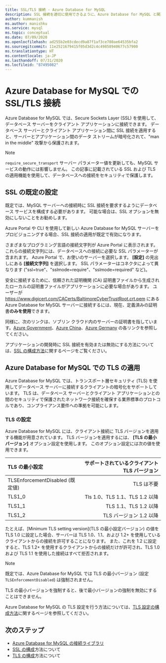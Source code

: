 ```yaml
---
title: SSL/TLS 接続 - Azure Database for MySQL
description: SSL 接続を適切に使用できるように、Azure Database for MySQL と関連アプリケーションを構成するための情報
author: kummanish
ms.author: manishku
ms.service: mysql
ms.topic: conceptual
ms.date: 07/09/2020
ms.openlocfilehash: ad255b2e03cdecd9a87f1af3ce780ae64535bfa2
ms.sourcegitcommit: 11e2521679415f05d3d2c4c49858940677c57900
ms.translationtype: HT
ms.contentlocale: ja-JP
ms.lasthandoff: 07/31/2020
ms.locfileid: "87495082"
---
```

# <a name="ssltls-connectivity-in-azure-database-for-mysql"></a>Azure Database for MySQL での SSL/TLS 接続

Azure Database for MySQL では、Secure Sockets Layer (SSL) を使用して、データベース サーバーをクライアント アプリケーションに接続できます。 データベース サーバーとクライアント アプリケーション間に SSL 接続を適用すると、サーバーとアプリケーション間のデータ ストリームが暗号化されて、"man in the middle" 攻撃から保護されます。

> [!NOTE]
> `require_secure_transport` サーバー パラメーター値を更新しても、MySQL サービスの動作には影響しません。 この記事に記載されている SSL および TLS の適用機能を使用して、データベースへの接続をセキュリティで保護します。

## <a name="ssl-default-settings"></a>SSL の既定の設定

既定では、MySQL サーバーへの接続時に SSL 接続を要求するようにデータベース サービスを構成する必要があります。  可能な場合は、SSL オプションを無効にしないことをお勧めします。

Azure Portal や CLI を使用して新しい Azure Database for MySQL サーバーをプロビジョニングする場合、SSL 接続の適用が既定で有効になります。 

さまざまなプログラミング言語の接続文字列が Azure Portal に表示されます。 これらの接続文字列には、データベースへの接続に必要な SSL パラメーターが含まれます。 Azure Portal で、お使いのサーバーを選択します。 **[設定]** の見出しにある **[接続文字列]** を選択します。 SSL パラメーターはコネクタによって異なります ("ssl=true"、"sslmode=require"、"sslmode=required" など)。

安全に接続するために、信頼された証明機関 (CA) 証明書ファイルから生成されたローカルの証明書ファイルがアプリケーションに必要な場合があります。 ユーザーが https://www.digicert.com/CACerts/BaltimoreCyberTrustRoot.crt.pem にある Azure Database for MySQL サーバーに接続するには、現在、定義済みの証明書**のみを使用**できます。 

同様に、次のリンクは、ソブリン クラウド内のサーバーの証明書を指しています。[Azure Government](https://www.digicert.com/CACerts/BaltimoreCyberTrustRoot.crt.pem)、[Azure China](https://dl.cacerts.digicert.com/DigiCertGlobalRootCA.crt.pem)、[Azure Germany](https://www.d-trust.net/cgi-bin/D-TRUST_Root_Class_3_CA_2_2009.crt) の各リンクを参照してください。

アプリケーションの開発時に SSL 接続を有効または無効にする方法については、[SSL の構成方法](howto-configure-ssl.md)に関するページをご覧ください。

## <a name="tls-enforcement-in-azure-database-for-mysql"></a>Azure Database for MySQL での TLS の適用

Azure Database for MySQL では、トランスポート層セキュリティ (TLS) を使用してデータベース サーバーに接続するクライアントの暗号化をサポートしています。 TLS は、データベース サーバーとクライアント アプリケーションとの間のセキュリティで保護されたネットワーク接続を確保する業界標準のプロトコルであり、コンプライアンス要件への準拠を可能にします。

### <a name="tls-settings"></a>TLS の設定

Azure Database for MySQL には、クライアント接続に TLS バージョンを適用する機能が用意されています。 TLS バージョンを適用するには、 **[TLS の最小バージョン]** オプション設定を使用します。 このオプション設定には次の値を使用できます。

|  TLS の最小設定             | サポートされているクライアント TLS バージョン                |
|:---------------------------------|-------------------------------------:|
| TLSEnforcementDisabled (既定値) | TLS は不要                      |
| TLS1_0                           | Tls 1.0、TLS 1.1、TLS 1.2 以降           |
| TLS1_1                           | TLS 1.1、TLS 1.2 以降                   |
| TLS1_2                           | TLS バージョン 1.2 以降                     |


たとえば、[Minimum TLS setting version]\(TLS の最小設定バージョン\) の値を TLS 1.0 に設定した場合、サーバーは TLS 1.0、1.1、および 1.2+ を使用しているクライアントからの接続を許可することになります。 また、これを 1.2 に設定すると、TLS 1.2+ を使用するクライアントからの接続だけが許可され、TLS 1.0 および TLS 1.1 を使用した接続はすべて拒否されます。

> [!Note] 
> 既定では、Azure Database for MySQL では TLS の最小バージョン (設定 `TLSEnforcementDisabled`) は強制されません。
>
> TLS の最小バージョンを強制すると、後で最小バージョンの強制を無効にすることはできません。

Azure Database for MySQL の TLS 設定を行う方法については、[TLS 設定の構成方法](howto-tls-configurations.md)に関するページを参照してください。

## <a name="next-steps"></a>次のステップ

- [Azure Database for MySQL の接続ライブラリ](concepts-connection-libraries.md)
- [SSL の構成](howto-configure-ssl.md)方法について
- [TLS の構成](howto-tls-configurations.md)方法について
